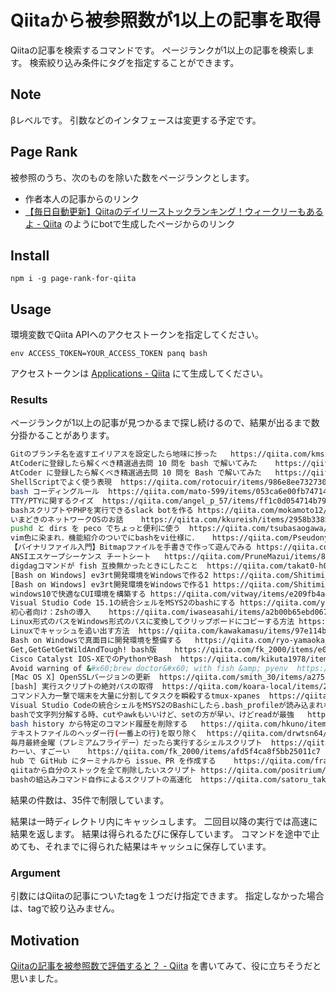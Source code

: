 # Qiitaから被参照数が1以上の記事を取得

Qiitaの記事を検索するコマンドです。
ページランクが1以上の記事を検索します。
検索絞り込み条件にタグを指定することができます。

## Note

βレベルです。
引数などのインタフェースは変更する予定です。

## Page Rank
被参照のうち、次のものを除いた数をページランクとします。

* 作者本人の記事からのリンク
* [【毎日自動更新】Qiitaのデイリーストックランキング！ウィークリーもあるよ - Qiita](https://qiita.com/takeharu/items/bb154a4bc198fb102ff3) のようにbotで生成したページからのリンク



## Install

```
npm i -g page-rank-for-qiita
```

## Usage

環境変数でQiita APIへのアクセストークンを指定してください。

```
env ACCESS_TOKEN=YOUR_ACCESS_TOKEN panq bash
```

アクセストークンは [Applications - Qiita](https://qiita.com/settings/applications) にて生成してください。

### Results

ページランクが1以上の記事が見つかるまで探し続けるので、結果が出るまで数分掛かることがあります。

```sh
Gitのブランチ名を返すエイリアスを設定したら地味に捗った	https://qiita.com/kmszk/items/3de61ef75e30dedd6f6e	1
AtCoderに登録したら解くべき精選過去問 10 問を bash で解いてみた	https://qiita.com/yuizumi/items/d55f9dfe56fa2bf12d94	1
AtCoder に登録したら解くべき精選過去問 10 問を Bash で解いてみた	https://qiita.com/cympfh/items/b860ecb5f5415b15f3c9	3
ShellScriptでよく使う表現	https://qiita.com/rotocuir/items/986e8ee732730606622b	1
bash コーディングルール	https://qiita.com/mato-599/items/053ca6e00fb747147e1c	1
TTY/PTYに関するクイズ	https://qiita.com/angel_p_57/items/ff1c0d054714b7982ca5	1
bashスクリプトやPHPを実行できるslack botを作る	https://qiita.com/mokamoto12/items/17d341328f3275fba66b	1
いまどきのネットワークOSのお話	https://qiita.com/kkureish/items/2958b3385b91c71b7050	1
pushd と dirs を peco でちょっと便利に使う	https://qiita.com/tsubasaogawa/items/f1c9de7062bf3ee165a8	1
vim色に染まれ．機能紹介のついでにbashをvi仕様に．	https://qiita.com/Pseudonym/items/2cb442ff257a2f9f9d70	1
【バイナリファイル入門】Bitmapファイルを手書きで作って遊んでみる	https://qiita.com/chooyan_eng/items/151e67684e5ef8d1a695	1
ANSIエスケープシーケンス チートシート	https://qiita.com/PruneMazui/items/8a023347772620025ad6	1
digdagコマンドが fish 互換無かったときにしたこと	https://qiita.com/takat0-h0rikosh1/items/d0caacda93ff68ed2bde	1
[Bash on Windows] ev3rt開発環境をWindowsで作る2	https://qiita.com/Shitimi_613/items/051d04eb139043222567	2
[Bash on Windows] ev3rt開発環境をWindowsで作る1	https://qiita.com/Shitimi_613/items/09bec911048e55285868	2
windows10で快適なCUI環境を構築する	https://qiita.com/vitway/items/e209fb4a4eb307de2d28	1
Visual Studio Code 15.1の統合シェルをMSYS2のbashにする	https://qiita.com/yumetodo/items/42132a1e8435504448aa	3
初心者向け：Zshの導入	https://qiita.com/iwaseasahi/items/a2b00b65ebd06785b443	1
Linux形式のパスをWindows形式のパスに変換してクリップボードにコピーする方法	https://qiita.com/KemoKemo/items/f91800836799102cf1f9	1
Linuxでキャッシュを追い出す方法	https://qiita.com/kawakamasu/items/97e114ba6b13cd33da0c	1
Bash on Windowsで真面目に開発環境を整備する	https://qiita.com/ryo-yamaoka/items/9db1a8643144565de103	1
Get,GetGetGetWildAndTough! bash版	https://qiita.com/fk_2000/items/e05ea9de9a1ac11c58dd	1
Cisco Catalyst IOS-XEでのPythonやBash	https://qiita.com/kikuta1978/items/1739d7d7063a20b1736f	1
Avoid warning of &#x60;brew doctor&#x60; with fish &amp; pyenv	https://qiita.com/komo/items/450180282766ffb250ba	1
[Mac OS X] OpenSSLバージョンの更新	https://qiita.com/smith_30/items/a275f30b040c1ea74520	1
[bash] 実行スクリプトの絶対パスの取得	https://qiita.com/koara-local/items/2d67c0964188bba39e29	1
コマンド入力一撃で端末を大量に分割してタスクを瞬殺するtmux-xpanes	https://qiita.com/greymd/items/8744d1c4b0b2b3004147	2
Visual Studio Codeの統合シェルをMSYS2のBashにしたら.bash_profileが読み込まれなかった	https://qiita.com/catfist/items/ea925fb9e0ba5c0ba9f3	1
bashで文字列分解する時、cutやawkもいいけど、setの方が早い、けどreadが最強	https://qiita.com/hasegit/items/5be056d67347e1553f08	1
bash history から特定のコマンド履歴を削除する	https://qiita.com/hkuno/items/7d7b8cf5881d659e965a	1
テキストファイルのヘッダー行(一番上の行)を取り除く	https://qiita.com/drwtsn64/items/76136d8e6f0d000165bf	1
毎月最終金曜（プレミアムフライデー）だったら実行するシェルスクリプト	https://qiita.com/Qrg/items/fd305ba60f93a97c4480	1
わーい、すごーい	https://qiita.com/fk_2000/items/afd5f4ca8f5bb25011c7	5
hub で GitHub にターミナルから issue、PR を作成する	https://qiita.com/fracmode/items/3d8b4e9d54a5c4a3ee5a	1
qiitaから自分のストックを全て削除したいスクリプト	https://qiita.com/positrium/items/b552bfa1a3659e653e33	1
bashの組込みコマンド自作によるスクリプトの高速化	https://qiita.com/satoru_takeuchi/items/7d424fa5ef1e33ace4df	2
```

結果の件数は、35件で制限しています。

結果は一時ディレクトリ内にキャッシュします。
二回目以降の実行では高速に結果を返します。
結果は得られるたびに保存しています。
コマンドを途中で止めても、それまでに得られた結果はキャッシュに保存しています。

### Argument

引数にはQiitaの記事についたtagを１つだけ指定できます。
指定しなかった場合は、tagで絞り込みません。

## Motivation

[Qiitaの記事を被参照数で評価すると？ - Qiita](https://qiita.com/ledsun/items/1f7572eacd6ce864e0db) を書いてみて、役に立ちそうだと思いました。
